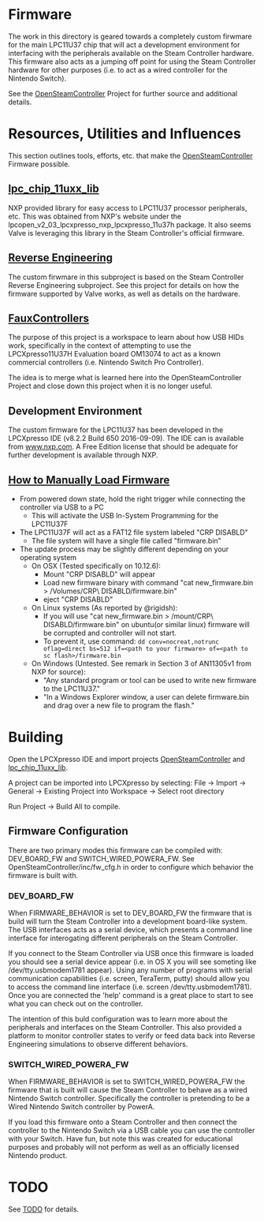 # Firmware

The work in this directory is geared towards a completely custom firwmare for 
 the main LPC11U37 chip that will act a development environment for interfacing
 with the peripherals available on the Steam Controller hardware. This firmware
 also acts as a jumping off point for using the Steam Controller hardware for
 other purposes (i.e. to act as a wired controller for the Nintendo Switch).

See the [OpenSteamController](./OpenSteamController) Project for further 
 source and additional details.


# Resources, Utilities and Influences

This section outlines tools, efforts, etc. that make the [OpenSteamController](./OpenSteamController)
 Firmware possible. 

## [lpc_chip_11uxx_lib](./lpc_chip_11uxx_lib)

NXP provided library for easy access to LPC11U37 processor peripherals, etc.
 This was obtained from NXP's website under the 
 lpcopen_v2_03_lpcxpresso_nxp_lpcxpresso_11u37h package. It also seems Valve is 
 leveraging this library in the Steam Controller's official firmware. 

## [Reverse Engineering](../ReverseEngineering/)

The custom firwmare in this subproject is based on the Steam Controller 
 Reverse Engineering subproject. See this project for details on how the
 firmware supported by Valve works, as well as details on the hardware. 

## [FauxControllers](./WipExplorations/FauxControllers)

The purpose of this project is a workspace to learn about how USB HIDs work, 
 specifically in the context of attempting to use the LPCXpresso11U37H 
 Evaluation board OM13074 to act as a known commercial controllers (i.e.
 Nintendo Switch Pro Controller).

The idea is to merge what is learned here into the OpenSteamController Project
 and close down this project when it is no longer useful.

## Development Environment

The custom firmware for the LPC11U37 has been developed in the LPCXpresso IDE 
 (v8.2.2 Build 650 2016-09-09). The IDE can is available from www.nxp.com.
 A Free Edition license that should be adequate for further development is 
 available through NXP.

## [How to Manually Load Firmware](https://steamcommunity.com/sharedfiles/filedetails/?id=572740074)

* From powered down state, hold the right trigger while connecting the controller via USB to a PC
    * This will activate the USB In-System Programming for the LPC11U37F
* The LPC11U37F will act as a FAT12 file system labeled "CRP DISABLD"
    * The file system will have a single file called "firmware.bin"
* The update process may be slightly different depending on your operating system 
    * On OSX (Tested specifically on 10.12.6):
        * Mount "CRP DISABLD" will appear
        * Load new firmware binary with command "cat new_firmware.bin > /Volumes/CRP\ DISABLD/firmware.bin"
        * eject "CRP DISABLD"
    * On Linux systems (As reported by @rigidsh):
        * If you will use  "cat new_firmware.bin > /mount/CRP\ DISABLD/firmware.bin" on ubuntu(or similar linux) firmware will be corrupted and controller will not start.
        * To prevent it, use command: `dd conv=nocreat,notrunc oflag=direct bs=512 if=<path to your firmware> of=<path to sc flash>/firmware.bin`
    * On Windows (Untested. See remark in Section 3 of AN11305v1 from NXP for source):
        * "Any standard program or tool can be used to write new firmware to the LPC11U37." 
        * "In a Windows Explorer window, a user can delete firmware.bin and drag over a new file to program the flash."


# Building

Open the LPCXpresso IDE and import projects [OpenSteamController](./OpenSteamController) 
 and [lpc_chip_11uxx_lib](./lpc_chip_11uxx_lib).

A project can be imported into LPCXpresso by selecting: 
 File -> Import -> General -> Existing Project into Workspace -> Select root directory

Run Project -> Build All to compile.

## Firmware Configuration

There are two primary modes this firmware can be compiled with: DEV_BOARD_FW
 and SWITCH_WIRED_POWERA_FW. See OpenSteamController/inc/fw_cfg.h in order to 
 configure which behavior the firmware is built with. 

### DEV_BOARD_FW 

When FIRMWARE_BEHAVIOR is set to DEV_BOARD_FW the firmware that is build will
 turn the Steam Controller into a development board-like system. The USB
 interfaces acts as a serial device, which presents a command line interface
 for interogating different peripherals on the Steam Controller. 

If you connect to the Steam Controller via USB once this firmware is loaded
 you should see a serial device appear (i.e. in OS X you will see someting
 like /dev/tty.usbmodem1781 appear). Using any number of programs with
 serial communication capabilities (i.e. screen, TeraTerm, putty) should allow
 you to access the command line interface (i.e. screen /dev/tty.usbmodem1781).
 Once you are connected the 'help' command is a great place to start to see
 what you can check out on the controller. 

The intention of this buld configuration was to learn more about the 
 peripherals and interfaces on the Steam Controller. This also provided a 
 platform to monitor controller states to verify or feed data back into
 Reverse Engineering simulations to observe different behaviors. 

### SWITCH_WIRED_POWERA_FW 

When FIRMWARE_BEHAVIOR is set to SWITCH_WIRED_POWERA_FW the firmware that is
 built will cause the Steam Controller to behave as a wired Nintendo Switch
 controller. Specifically the controller is pretending to be a Wired Nintendo
 Switch controller by PowerA. 

If you load this firmware onto a Steam Controller and then connect the controller
 to the Nintendo Switch via a USB cable you can use the controller with
 your Switch. Have fun, but note this was created for educational purposes
 and probably will not perform as well as an officially licensed Nintendo
 product. 


# TODO

See [TODO](./TODO.md) for details.
